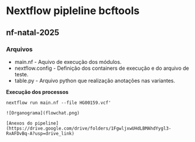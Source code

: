 # Nextflow pipleline bcftools
## nf-natal-2025

### Arquivos
* main.nf - Aquivo de execução dos módulos.
* nextflow.config - Definição dos containers de execução e do arquivo de teste.
* table.py - Arquivo python que realização anotações nas variantes. 

**Execução dos processos**
```
nextflow run main.nf --file HG00159.vcf' 

![Organograma](flowchat.png)

[Anexos do pipeline](https://drive.google.com/drive/folders/1FgwljxwUHdLBMAhdYygl3-RxAFDvBq-A?usp=drive_link)
